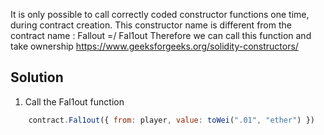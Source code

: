 
It is only possible to call correctly coded constructor functions one time, during contract creation. This constructor name is different from the contract name : Fallout =/ Fal1out
Therefore we can call this function and take ownership
https://www.geeksforgeeks.org/solidity-constructors/


## Solution
1. Call the Fal1out function
```javascript
    contract.Fal1out({ from: player, value: toWei(".01", "ether") })
```
